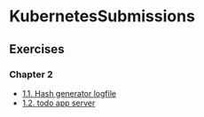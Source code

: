 # KubernetesSubmissions

## Exercises

### Chapter 2

- [1.1. Hash generator logfile](https://github.com/gvisbeen/KubernetesSubmissions/tree/1.1)
- [1.2. todo app server](https://github.com/gvisbeen/KubernetesSubmissions/tree/1.2)